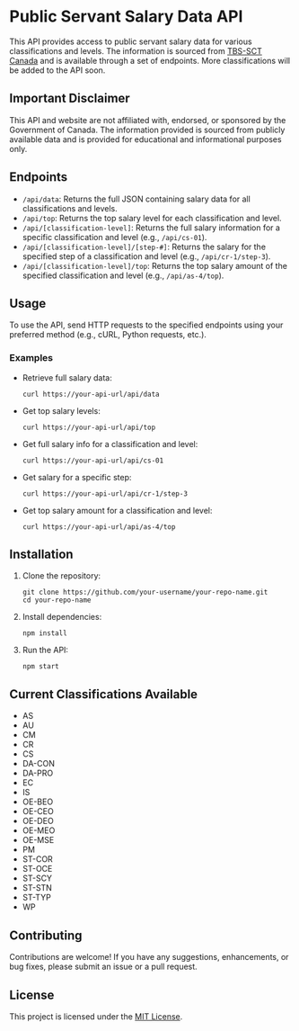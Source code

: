# Public Servant Salary Data API

This API provides access to public servant salary data for various classifications and levels. The information is sourced from [TBS-SCT Canada](https://www.tbs-sct.canada.ca/pubs_pol/hrpubs/coll_agre/rates-taux-eng.asp) and is available through a set of endpoints. More classifications will be added to the API soon.

## Important Disclaimer
This API and website are not affiliated with, endorsed, or sponsored by the Government of Canada.
The information provided is sourced from publicly available data and is provided for educational and informational purposes only.

## Endpoints

- `/api/data`: Returns the full JSON containing salary data for all classifications and levels.
- `/api/top`: Returns the top salary level for each classification and level.
- `/api/[classification-level]`: Returns the full salary information for a specific classification and level (e.g., `/api/cs-01`).
- `/api/[classification-level]/[step-#]`: Returns the salary for the specified step of a classification and level (e.g., `/api/cr-1/step-3`).
- `/api/[classification-level]/top`: Returns the top salary amount of the specified classification and level (e.g., `/api/as-4/top`).

## Usage

To use the API, send HTTP requests to the specified endpoints using your preferred method (e.g., cURL, Python requests, etc.).

### Examples

- Retrieve full salary data:
  ```shell
  curl https://your-api-url/api/data
  ```

- Get top salary levels:
  ```shell
  curl https://your-api-url/api/top
  ```

- Get full salary info for a classification and level:
  ```shell
  curl https://your-api-url/api/cs-01
  ```

- Get salary for a specific step:
  ```shell
  curl https://your-api-url/api/cr-1/step-3
  ```

- Get top salary amount for a classification and level:
  ```shell
  curl https://your-api-url/api/as-4/top
  ```

## Installation

1. Clone the repository:
   ```shell
   git clone https://github.com/your-username/your-repo-name.git
   cd your-repo-name
   ```

2. Install dependencies:
   ```shell
   npm install
   ```

3. Run the API:
   ```shell
   npm start
   ```

## Current Classifications Available
- AS
- AU
- CM
- CR
- CS
- DA-CON
- DA-PRO
- EC
- IS
- OE-BEO
- OE-CEO
- OE-DEO
- OE-MEO
- OE-MSE
- PM
- ST-COR
- ST-OCE
- ST-SCY
- ST-STN
- ST-TYP
- WP

## Contributing

Contributions are welcome! If you have any suggestions, enhancements, or bug fixes, please submit an issue or a pull request.

## License

This project is licensed under the [MIT License](LICENSE).